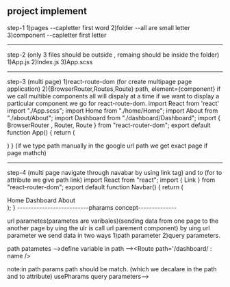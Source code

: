 ## project implement

step-1
1)pages --capletter first word
2)folder --all are small letter
3)component --capletter first letter

---

step-2 (only 3 files should be outside , remaing should be inside the folder)
1)App.js
2)Index.js
3)App.scss

---

step-3 (multi page)
1)react-route-dom (for create multipage page application)
2){BrowserRouter,Routes,Route} path, element={component}
if we call multible components all will dispaly at a time if we want to display a particular component we go for react-route-dom.
import React from 'react'
import "./App.scss";
import Home from "./home/Home";
import About from "./about/About";
import Dashboard from "./dashboard/Dashboard";
import { BrowserRouter , Router, Route } from "react-router-dom";
export default function App() {
return (

<div>
<Home />
<Dashboard />
<About />
</div>
)
}
(if we type path manually in the google url path we get exact page if page mathch)

---

step-4 (multi page navigate through navabar by using link tag) and to (for to attribute we give path link)
import React from "react";
import { Link } from "react-router-dom";
export default function Navbar() {
return (

<div>
<Link to="/">Home</Link>
<Link to="/dashboard">Dashboard</Link>
<Link to="/about">About</Link>
</div>
);
}
--------------------------pharams concept--------------

url parametes(parametes are varibales)(sending data from one page to the another page by uing the ulr is call url parement component)
by uing url parameter we send data in two ways 1)path parameter
2)query parameters.
  
path patametes -->define variable in path --><Route path='/dashboard/ : name />
<Link to='/dashboard/john' />
note:in path params path should be match. (which we decalare in the path and to attribute)
usePharams
query parameters--> <Route path='/dashboard' />
<Link to='/dashboard?name=johu /> (query parameter present with question mark on link tag)
useLocation
new UrlSearchPharams
